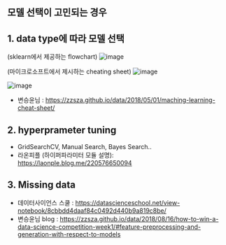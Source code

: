 ## 모델 선택이 고민되는 경우

## 1. data type에 따라 모델 선택
(sklearn에서 제공하는 flowchart)
![image](https://user-images.githubusercontent.com/49298791/73588216-aeecd400-4509-11ea-87ef-008aa88cf8f9.png)


(마이크로소프트에서 제시하는 cheating sheet)
![image](https://user-images.githubusercontent.com/49298791/73588237-e2c7f980-4509-11ea-9d19-d14a915d5147.png)

![image](https://user-images.githubusercontent.com/49298791/73588351-98e01300-450b-11ea-95c3-570a4fbffb17.png)
- 변승윤님 : https://zzsza.github.io/data/2018/05/01/maching-learning-cheat-sheet/


## 2. hyperprameter tuning
- GridSearchCV, Manual Search, Bayes Search..
- 라온피플 (하이퍼파라미터 모듈 설명): https://laonple.blog.me/220576650094


## 3. Missing data 
- 데이터사이언스 스쿨 : https://datascienceschool.net/view-notebook/8cbbdd4daaf84c0492d440b9a819c8be/ 
- 변승윤님 blog : https://zzsza.github.io/data/2018/08/16/how-to-win-a-data-science-competition-week1/#feature-preprocessing-and-generation-with-respect-to-models



